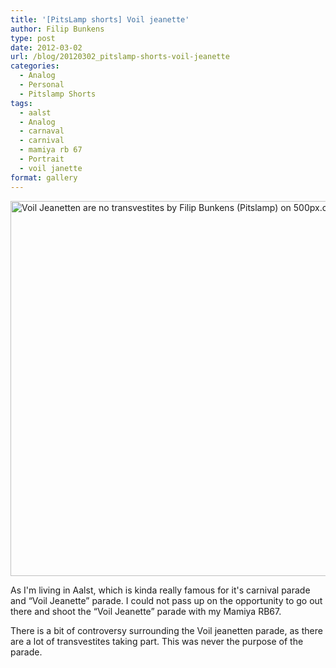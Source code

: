 ```yaml
---
title: '[PitsLamp shorts] Voil jeanette'
author: Filip Bunkens
type: post
date: 2012-03-02
url: /blog/20120302_pitslamp-shorts-voil-jeanette
categories:
  - Analog
  - Personal
  - Pitslamp Shorts
tags:
  - aalst
  - Analog
  - carnaval
  - carnival
  - mamiya rb 67
  - Portrait
  - voil janette
format: gallery
---
```

[<img src="http://pcdn.500px.net/5475558/a50499033daa0e923078ce5b266f1516faa626ba/4.jpg" alt="Voil Jeanetten are no transvestites by Filip Bunkens (Pitslamp) on 500px.com" width="600" />][1]

As I'm living in Aalst, which is kinda really famous for it's carnival parade and &#8220;Voil Jeanette&#8221; parade. I could not pass up on the opportunity to go out there and shoot the &#8220;Voil Jeanette&#8221; parade with my Mamiya RB67.

There is a bit of controversy surrounding the Voil jeanetten parade, as there are a lot of transvestites taking part. This was never the purpose of the parade.

 [1]: http://500px.com/photo/5475558
